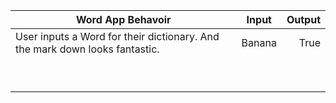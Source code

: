 | Word App Behavoir                                                            | Input          | Output  |
| ---------------------------------------------------------------------------- |:--------------:| -------:|
| User inputs a Word for their dictionary. And the mark down looks fantastic.  | Banana         | True    |
|                                                                              |                |         |
|                                                                              |                |         |
|                                                                              |                |         |
|                                                                              |                |         |
|                                                                              |                |         |
|                                                                              |                |         |
|                                                                              |                |         |
|                                                                              |                |         |
|                                                                              |                |         |
